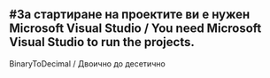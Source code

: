 ﻿#За стартиране на проектите ви е нужен Microsoft Visual Studio / You need Microsoft Visual Studio to run the projects.
-
BinaryToDecimal / Двоично до десетично